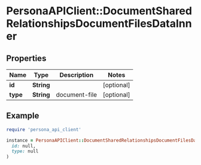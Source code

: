 # PersonaAPIClient::DocumentSharedRelationshipsDocumentFilesDataInner

## Properties

| Name | Type | Description | Notes |
| ---- | ---- | ----------- | ----- |
| **id** | **String** |  | [optional] |
| **type** | **String** | document-file | [optional] |

## Example

```ruby
require 'persona_api_client'

instance = PersonaAPIClient::DocumentSharedRelationshipsDocumentFilesDataInner.new(
  id: null,
  type: null
)
```

